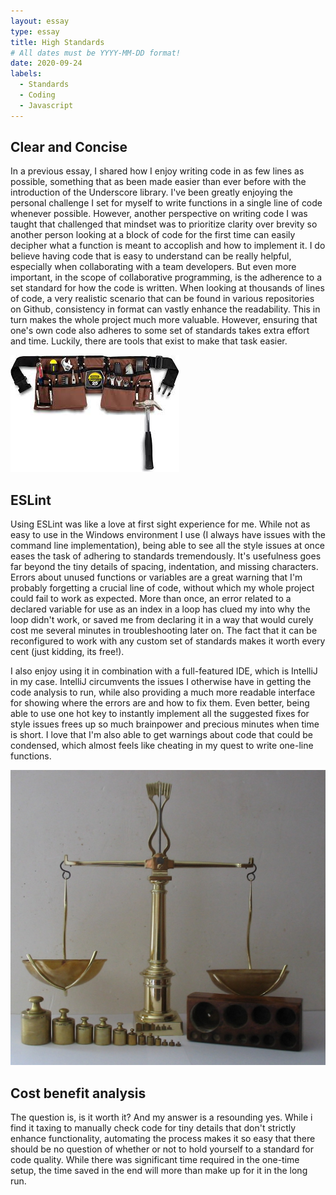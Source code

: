 ```yaml
---
layout: essay
type: essay
title: High Standards
# All dates must be YYYY-MM-DD format!
date: 2020-09-24
labels:
  - Standards
  - Coding
  - Javascript
---
```


## Clear and Concise

In a previous essay, I shared how I enjoy writing code in as few lines as possible, something that as been made easier than ever before with the introduction of the Underscore library. I've been greatly enjoying the personal challenge I set for myself to write functions in a single line of code whenever possible. However, another perspective on writing code I was taught that challenged that mindset was to prioritize clarity over brevity so another person looking at a block of code for the first time can easily decipher what a function is meant to accoplish and how to implement it. I do believe having code that is easy to understand can be really helpful, especially when collaborating with a team developers. But even more important, in the scope of collaborative programming, is the adherence to a set standard for how the code is written. When looking at thousands of lines of code, a very realistic scenario that can be found in various repositories on Github, consistency in format can vastly enhance the readability. This in turn makes the whole project much more valuable. However, ensuring that one's own code also adheres to some set of standards takes extra effort and time. Luckily, there are tools that exist to make that task easier.

<img class="ui medium left floated image" src="../images/tools.jpg">

## ESLint

Using ESLint was like a love at first sight experience for me. While not as easy to use in the Windows environment I use (I always have issues with the command line implementation), being able to see all the style issues at once eases the task of adhering to standards tremendously. It's usefulness goes far beyond the tiny details of spacing, indentation, and missing characters. Errors about unused functions or variables are a great warning that I'm probably forgetting a crucial line of code, without which my whole project could fail to work as expected. More than once, an error related to a declared variable for use as an index in a loop has clued my into why the loop didn't work, or saved me from declaring it in a way that would curely cost me several minutes in troubleshooting later on. The fact that it can be reconfigured to work with any custom set of standards makes it worth every cent (just kidding, its free!).

I also enjoy using it in combination with a full-featured IDE, which is IntelliJ in my case. IntelliJ circumvents the issues I otherwise have in getting the code analysis to run, while also providing a much more readable interface for showing where the errors are and how to fix them. Even better, being able to use one hot key to instantly implement all the suggested fixes for style issues frees up so much brainpower and precious minutes when time is short. I love that I'm also able to get warnings about code that could be condensed, which almost feels like cheating in my quest to write one-line functions. 

<img class="ui medium right floated image" src="../images/balance.jpg">

## Cost benefit analysis

The question is, is it worth it? And my answer is a resounding yes. While i find it taxing to manually check code for tiny details that don't strictly enhance functionality, automating the process makes it so easy that there should be no question of whether or not to hold yourself to a standard for code quality. While there was significant time required in the one-time setup, the time saved in the end will more than make up for it in the long run.
